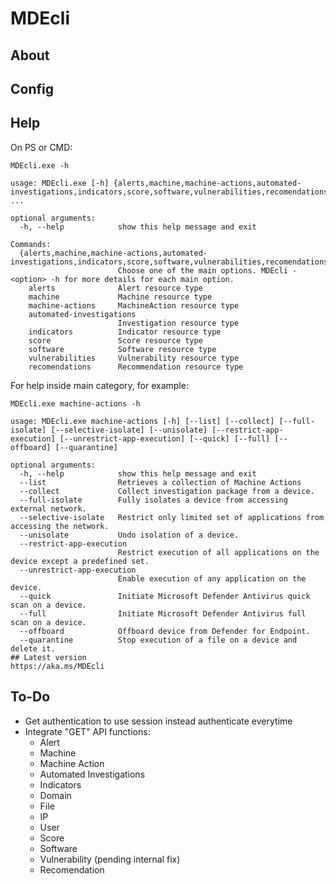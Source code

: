 # MDEcli

## About

## Config

## Help
On PS or CMD:
````
MDEcli.exe -h

usage: MDEcli.exe [-h] {alerts,machine,machine-actions,automated-investigations,indicators,score,software,vulnerabilities,recomendations} ...

optional arguments:
  -h, --help            show this help message and exit

Commands:
  {alerts,machine,machine-actions,automated-investigations,indicators,score,software,vulnerabilities,recomendations}
                        Choose one of the main options. MDEcli -<option> -h for more details for each main option.
    alerts              Alert resource type
    machine             Machine resource type
    machine-actions     MachineAction resource type
    automated-investigations
                        Investigation resource type
    indicators          Indicator resource type
    score               Score resource type
    software            Software resource type
    vulnerabilities     Vulnerability resource type
    recomendations      Recommendation resource type
````

For help inside main category, for example:
````
MDEcli.exe machine-actions -h

usage: MDEcli.exe machine-actions [-h] [--list] [--collect] [--full-isolate] [--selective-isolate] [--unisolate] [--restrict-app-execution] [--unrestrict-app-execution] [--quick] [--full] [--offboard] [--quarantine]

optional arguments:
  -h, --help            show this help message and exit
  --list                Retrieves a collection of Machine Actions
  --collect             Collect investigation package from a device.
  --full-isolate        Fully isolates a device from accessing external network.
  --selective-isolate   Restrict only limited set of applications from accessing the network.
  --unisolate           Undo isolation of a device.
  --restrict-app-execution
                        Restrict execution of all applications on the device except a predefined set.
  --unrestrict-app-execution
                        Enable execution of any application on the device.
  --quick               Initiate Microsoft Defender Antivirus quick scan on a device.
  --full                Initiate Microsoft Defender Antivirus full scan on a device.
  --offboard            Offboard device from Defender for Endpoint.
  --quarantine          Stop execution of a file on a device and delete it.
## Latest version
https://aka.ms/MDEcli
````
## To-Do
- Get authentication to use session instead authenticate everytime
- Integrate "GET" API functions:
  - Alert
  - Machine
  - Machine Action
  - Automated Investigations
  - Indicators
  - Domain
  - File
  - IP
  - User
  - Score
  - Software
  - Vulnerability (pending internal fix)
  - Recomendation
